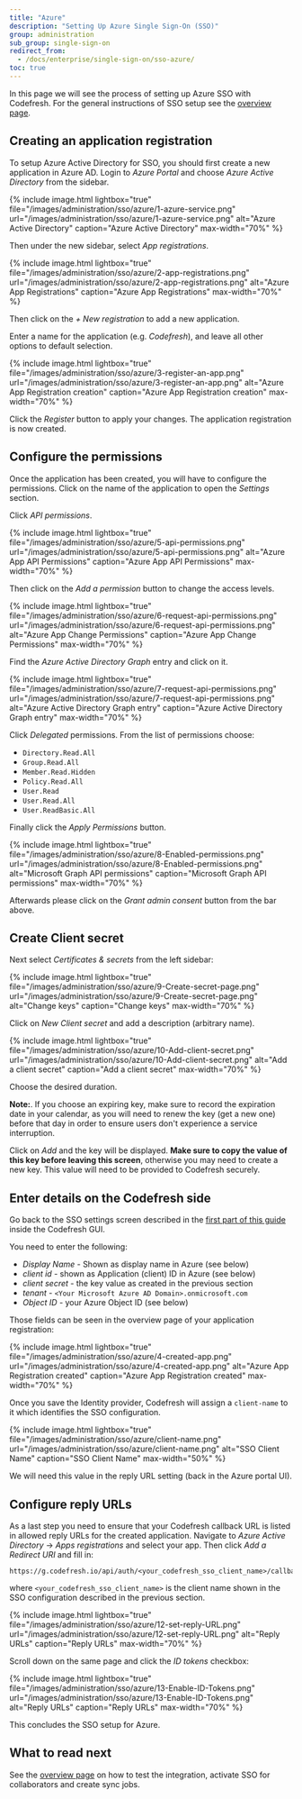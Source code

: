 ```yaml
---
title: "Azure"
description: "Setting Up Azure Single Sign-On (SSO)"
group: administration
sub_group: single-sign-on
redirect_from:
  - /docs/enterprise/single-sign-on/sso-azure/
toc: true
---
```


In this page we will see the process of setting up Azure SSO with Codefresh. For the general instructions of SSO setup
see the [overview page]({{site.baseurl}}/docs/administration/single-sign-on/sso-setup-oauth2/).

## Creating an application registration

To setup Azure Active Directory for SSO, you should first create a new application in Azure AD.
Login to *Azure Portal* and choose *Azure Active Directory* from the sidebar.

{% include image.html 
lightbox="true" 
file="/images/administration/sso/azure/1-azure-service.png" 
url="/images/administration/sso/azure/1-azure-service.png"
alt="Azure Active Directory"
caption="Azure Active Directory"
max-width="70%"
%}

Then under the new sidebar, select *App registrations*.

{% include image.html 
lightbox="true" 
file="/images/administration/sso/azure/2-app-registrations.png" 
url="/images/administration/sso/azure/2-app-registrations.png"
alt="Azure App Registrations"
caption="Azure App Registrations"
max-width="70%"
%}

Then click on the *+ New registration* to add a new application.

Enter a name for the application (e.g. *Codefresh*), and leave all other options to default selection.

{% include image.html 
lightbox="true" 
file="/images/administration/sso/azure/3-register-an-app.png" 
url="/images/administration/sso/azure/3-register-an-app.png"
alt="Azure App Registration creation"
caption="Azure App Registration creation"
max-width="70%"
%}

Click the *Register* button to apply your changes. The application registration is now created.



## Configure the permissions

Once the application has been created, you will have to configure the permissions. Click on the name of the application to open the *Settings* section.

Click *API permissions*.

{% include image.html 
lightbox="true" 
file="/images/administration/sso/azure/5-api-permissions.png" 
url="/images/administration/sso/azure/5-api-permissions.png"
alt="Azure App API Permissions"
caption="Azure App API Permissions"
max-width="70%"
%}

Then click on the *Add a permission* button to change the access levels.


{% include image.html 
lightbox="true" 
file="/images/administration/sso/azure/6-request-api-permissions.png" 
url="/images/administration/sso/azure/6-request-api-permissions.png"
alt="Azure App Change Permissions"
caption="Azure App Change Permissions"
max-width="70%"
%}

Find the *Azure Active Directory Graph* entry and click on it.

{% include image.html 
lightbox="true" 
file="/images/administration/sso/azure/7-request-api-permissions.png" 
url="/images/administration/sso/azure/7-request-api-permissions.png"
alt="Azure Active Directory Graph entry"
caption="Azure Active Directory Graph entry"
max-width="70%"
%}

Click *Delegated* permissions. From the list of permissions choose:

* `Directory.Read.All`
* `Group.Read.All`
* `Member.Read.Hidden`
* `Policy.Read.All`
* `User.Read`
* `User.Read.All`
* `User.ReadBasic.All`

Finally click the *Apply Permissions* button.

{% include image.html 
lightbox="true" 
file="/images/administration/sso/azure/8-Enabled-permissions.png" 
url="/images/administration/sso/azure/8-Enabled-permissions.png"
alt="Microsoft Graph API permissions"
caption="Microsoft Graph API permissions"
max-width="70%"
%}

 Afterwards please click on the *Grant admin consent* button from the bar above.

## Create Client secret

Next select *Certificates & secrets* from the left sidebar:

{% include image.html 
lightbox="true" 
file="/images/administration/sso/azure/9-Create-secret-page.png" 
url="/images/administration/sso/azure/9-Create-secret-page.png"
alt="Change keys"
caption="Change keys"
max-width="70%"
%}

Click on *New Client secret* and add a description (arbitrary name).


{% include image.html 
lightbox="true" 
file="/images/administration/sso/azure/10-Add-client-secret.png" 
url="/images/administration/sso/azure/10-Add-client-secret.png"
alt="Add a client secret"
caption="Add a client secret"
max-width="70%"
%}

Choose the desired duration.

**Note:**. If you choose an expiring key, make sure to record the expiration date in your calendar, as you will need to renew the key (get a new one) before that day in order to ensure users don't experience a service interruption.

Click on *Add* and the key will be displayed. **Make sure to copy the value of this key before leaving this screen**, otherwise you may need to create a new key. This value will need to be provided to Codefresh securely.

## Enter details on the Codefresh side

Go back to the SSO settings screen described in the [first part of this guide]({{site.baseurl}}/docs/enterprise/single-sign-on/sso-setup-oauth2/#identity-provider-options) inside the Codefresh GUI.

You need to enter the following:

* *Display Name* - Shown as display name in Azure (see below)
* *client id* - shown as Application (client) ID in Azure (see below)
* *client secret* - the key value as created in the previous section
* *tenant* - `<Your Microsoft Azure AD Domain>.onmicrosoft.com`
* *Object ID* - your Azure Object ID (see below)

Those fields can be seen in the overview page of your application registration:

{% include image.html 
lightbox="true" 
file="/images/administration/sso/azure/4-created-app.png" 
url="/images/administration/sso/azure/4-created-app.png"
alt="Azure App Registration created"
caption="Azure App Registration created"
max-width="70%"
%}

Once you save the Identity provider, Codefresh will assign a `client-name` to it which identifies the SSO configuration.

{% include image.html 
lightbox="true" 
file="/images/administration/sso/azure/client-name.png" 
url="/images/administration/sso/azure/client-name.png"
alt="SSO Client Name"
caption="SSO Client Name"
max-width="50%"
%}

We will need this value in the reply URL setting (back in the Azure portal UI).

## Configure reply URLs

As a last step you need to ensure that your Codefresh callback URL is listed in allowed reply URLs for the created application. Navigate to *Azure Active Directory* -> *Apps registrations* and select your app. Then click *Add a Redirect URI* and fill in:

```
https://g.codefresh.io/api/auth/<your_codefresh_sso_client_name>/callback

```

where `<your_codefresh_sso_client_name>` is the client name shown in the SSO configuration described in the previous section.

{% include image.html 
lightbox="true" 
file="/images/administration/sso/azure/12-set-reply-URL.png" 
url="/images/administration/sso/azure/12-set-reply-URL.png"
alt="Reply URLs"
caption="Reply URLs"
max-width="70%"
%}

Scroll down on the same page and click the *ID tokens* checkbox:

{% include image.html 
lightbox="true" 
file="/images/administration/sso/azure/13-Enable-ID-Tokens.png" 
url="/images/administration/sso/azure/13-Enable-ID-Tokens.png"
alt="Reply URLs"
caption="Reply URLs"
max-width="70%"
%}

This concludes the SSO setup for Azure. 

## What to read next

See the [overview page]({{site.baseurl}}/docs/administration/single-sign-on/sso-setup-oauth2/#testing-your-identity-provider) on how to test the integration, activate SSO for collaborators and create sync jobs.